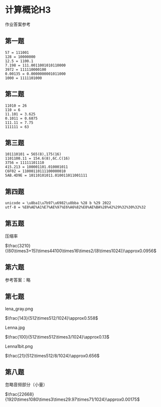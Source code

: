 # 计算概论H3
作业答案参考
## 第一题
    57 = 111001
    128 = 10000000
    12.5 = 1100.1
    7.198 = 111.0011001010110000
    3972 = 111110000100
    0.00135 = 0.0000000001011000
    1000 = 1111101000
## 第二题
    11010 = 26
    110 = 6
    11.101 = 3.625
    0.1011 = 0.6875
    111.11 = 7.75
    111111 = 63
## 第三题
    101110101 = 565(8),175(16)
    1101100.11 = 154.6(8),6C.C(16)
    3756 = 11111101110
    415.213 = 100001101.010001011
    C6F02 = 11000110111100000010
    5AB.4D9E = 10110101011.010011011001111
## 第四题
    unicode = \u8ba1\u7b97\u6982\u8bba %28 b %29 2022
    utf-8 = %E8%AE%A1%E7%AE%97%E6%A6%82%E8%AE%BA%28%42%29%32%30%32%32

## 第五题

压缩率

$\frac{3210}{(60\times3+15)\times44100\times16\times2/(8\times1024)}\approx0.0956$

## 第六题

参考答案：略

## 第七题

lena_gray.png

$\frac{143}{512\times512/1024}\approx0.558$

Lenna.jpg

$\frac{100}{512\times512\times3/1024}\approx0.13$

Lenna1bit.png

$\frac{21}{512\times512/8/1024}\approx0.656$

## 第八题

忽略音频部分（小量）

$\frac{22668}{1920\times1080\times3\times29.97\times71/1024}\approx0.00175$
